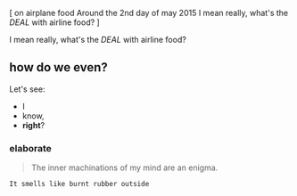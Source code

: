 [
on airplane food
Around the 2nd day of may 2015
I mean really, what's the *DEAL* with airline food?
]

I mean really, what's the *DEAL* with airline food?

## how do we even?

Let's see:

* I
* know,
* **right**?

### elaborate

> The inner machinations of my mind are an enigma.

    It smells like burnt rubber outside

